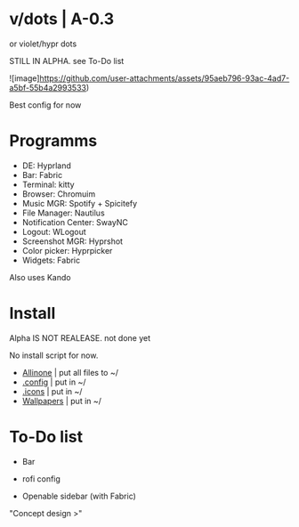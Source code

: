 # v/dots | A-0.3
or violet/hypr dots

STILL IN ALPHA. see To-Do list

![image]https://github.com/user-attachments/assets/95aeb796-93ac-4ad7-a5bf-55b4a2993533)

Best config for now

# Programms
+ DE: Hyprland
+ Bar: Fabric
+ Terminal: kitty
+ Browser: Chromuim
+ Music MGR: Spotify + Spicitefy
+ File Manager: Nautilus
+ Notification Center: SwayNC
+ Logout: WLogout
+ Screenshot MGR: Hyprshot
+ Color picker: Hyprpicker
+ Widgets: Fabric

Also uses Kando

# Install
Alpha IS NOT REALEASE. not done yet

No install script for now.

+ [Allinone](https://github.com/r0l1ka/rolika-hypr-dots/releases/download/Alpha/v.dots.zip) | put all files to ~/
+ [.config](https://github.com/r0l1ka/rolika-hypr-dots/releases/download/Alpha/v.dots.-.config.zip)    | put in ~/
+ [.icons](https://github.com/r0l1ka/rolika-hypr-dots/releases/download/Alpha/v.dots.-.icons.zip)     | put in ~/
+ [Wallpapers](https://github.com/r0l1ka/rolika-hypr-dots/releases/download/Alpha/v.dots.-.wallpapers.zip) | put in ~/

# To-Do list
+ Bar
+ rofi config

+ Openable sidebar (with Fabric)

"Concept design >"
